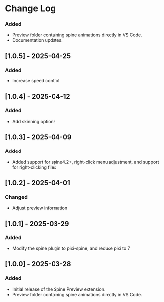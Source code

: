<!--
 * @Author: haobin.wang
 * @Date: 2024-12-17 11:43:12
 * @LastEditors: haobin.wang
 * @LastEditTime: 2025-04-25 10:14:24
 * @Description: Do not edit
-->
# Change Log

### Added
- Preview folder containing spine animations directly in VS Code.
- Documentation updates.

## [1.0.5] - 2025-04-25
### Added
- Increase speed control

## [1.0.4] - 2025-04-12
### Added
- Add skinning options

## [1.0.3] - 2025-04-09
### Added
- Added support for spine4.2+, right-click menu adjustment, and support for right-clicking files

## [1.0.2] - 2025-04-01
### Changed
- Adjust preview information

## [1.0.1] - 2025-03-29
### Added
- Modify the spine plugin to pixi-spine, and reduce pixi to 7

## [1.0.0] - 2025-03-28
### Added
- Initial release of the Spine Preview extension.
- Preview folder containing spine animations directly in VS Code.